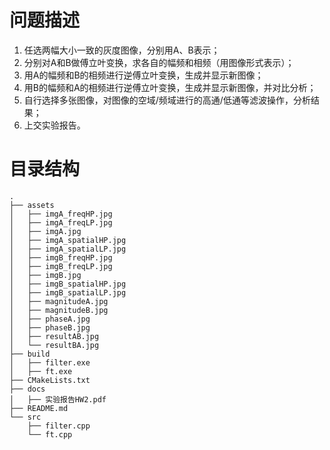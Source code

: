 
# 问题描述
1.	任选两幅大小一致的灰度图像，分别用A、B表示；
2.	分别对A和B做傅立叶变换，求各自的幅频和相频（用图像形式表示）；
3.	用A的幅频和B的相频进行逆傅立叶变换，生成并显示新图像；
4.	用B的幅频和A的相频进行逆傅立叶变换，生成并显示新图像，并对比分析；
5.	自行选择多张图像，对图像的空域/频域进行的高通/低通等滤波操作，分析结果；
6.	上交实验报告。



# 目录结构

```
.
├── assets
│   ├── imgA_freqHP.jpg
│   ├── imgA_freqLP.jpg
│   ├── imgA.jpg
│   ├── imgA_spatialHP.jpg
│   ├── imgA_spatialLP.jpg
│   ├── imgB_freqHP.jpg
│   ├── imgB_freqLP.jpg
│   ├── imgB.jpg
│   ├── imgB_spatialHP.jpg
│   ├── imgB_spatialLP.jpg
│   ├── magnitudeA.jpg
│   ├── magnitudeB.jpg
│   ├── phaseA.jpg
│   ├── phaseB.jpg
│   ├── resultAB.jpg
│   └── resultBA.jpg
├── build
│   ├── filter.exe
│   ├── ft.exe
├── CMakeLists.txt
├── docs
│   ├── 实验报告HW2.pdf
├── README.md
└── src
    ├── filter.cpp
    └── ft.cpp
```

